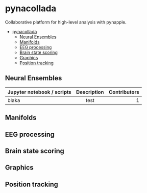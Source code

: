 # pynacollada
Collaborative platform for high-level analysis with pynapple. 

- [pynacollada](#pynacollada)
  * [Neural Ensembles](#neural-ensembles)
  * [Manifolds](#manifolds)
  * [EEG processing](#eeg-processing)
  * [Brain state scoring](#brain-state-scoring)
  * [Graphics](#graphics)
  * [Position tracking](#position-tracking)

## Neural Ensembles

| Jupyter notebook / scripts | Description | Contributors
| :---                       |    :----:   |          ---:
|        blaka                    |     test        | 1

## Manifolds


## EEG processing

## Brain state scoring

## Graphics

## Position tracking
